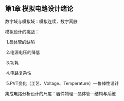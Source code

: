 ## 第1章	模拟电路设计绪论

数字域与模拟域：模拟连续，数字离散

模拟设计的挑战：

​	1.晶体管的缺陷

​	2.电源电压的降低

​	3.功耗

​	4.电路复杂性

​	5.PVT变化（工艺、Voltage、Temperature）—鲁棒性设计

集成电路分析设计的尺度：器件物理—晶体管—结构与系统
